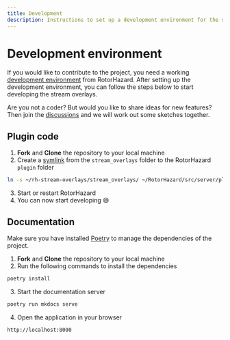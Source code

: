 ```yaml
---
title: Development
description: Instructions to set up a development environment for the stream overlays plugin.
---
```


# Development environment

If you would like to contribute to the project, you need a working [development environment][rh-dev] from RotorHazard. After setting up the development environment, you can follow the steps below to start developing the stream overlays.

Are you not a coder? But would you like to share ideas for new features? Then join the [discussions] and we will work out some sketches together.

## Plugin code

1. **Fork** and **Clone** the repository to your local machine
2. Create a [symlink] from the `stream_overlays` folder to the RotorHazard `plugin` folder
```bash
ln -s ~/rh-stream-overlays/stream_overlays/ ~/RotorHazard/src/server/plugins/stream_overlays
```

3. Start or restart RotorHazard
4. You can now start developing 😄

## Documentation

Make sure you have installed [Poetry](https://python-poetry.org/docs/#installation) to manage the dependencies of the project.

1. **Fork** and **Clone** the repository to your local machine
2. Run the following commands to install the dependencies
```bash
poetry install
```

3. Start the documentation server
```bash
poetry run mkdocs serve
```

4. Open the application in your browser
```bash
http://localhost:8000
```

<!-- LINKS -->
[rh-dev]: https://github.com/RotorHazard/RotorHazard/blob/main/doc/Development.md
[symlink]: https://linuxize.com/post/how-to-create-symbolic-links-in-linux-using-the-ln-command
[discussions]: https://github.com/dutchdronesquad/rh-stream-overlays/discussions
